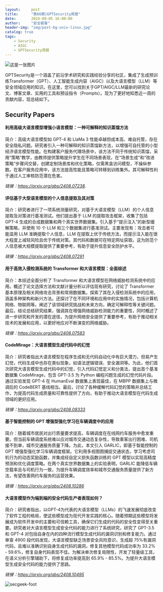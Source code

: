 ```yaml
---
layout:     post
title:      "第66期|GPTSecurity周报"
date:       2024-09-05 16:00:00
author:     "安全极客"
header-img: "img/post-bg-unix-linux.jpg"
catalog: true
tags:
    - Security
    - AIGC
    - GPTSecurity周报
---
```



![这是一张图片](https://www.gptsecurity.info/img/in-post/0807/01.jpg)

GPTSecurity是一个涵盖了前沿学术研究和实践经验分享的社区，集成了生成预训练Transformer（GPT）、人工智能生成内容（AIGC）以及大语言模型（LLM）等安全领域应用的知识。在这里，您可以找到关于GPT/AIGC/LLM最新的研究论文、博客文章、实用的工具和预设指令（Prompts）。现为了更好地知悉近一周的贡献内容，现总结如下。

## Security Papers

#### 利用高级大语言模型增强小语言模型：一种可解释的知识蒸馏方法

简介：高级大语言模型如 GPT-4 和 LlaMa 3 性能卓越但成本高、难自托管，存在安全隐私问题。研究者引入一种可解释的知识蒸馏新方法，以增强可自托管的小型经济语言模型性能。在构建客户服务代理场景中，该方法不同于传统知识蒸馏，采用“策略”教学，由教师提供策略提升学生在不同场景表现，在“场景生成”和“改进策略”步骤间交替，创建定制场景库和优化策略，仅需黑盒访问模型，不操纵参数。在客户服务应用中，该方法提高性能且策略可转移到训练集外。其可解释性利于通过人工审核防范潜在危害。

*链接：https://arxiv.org/abs/2408.07238*. 

#### 评估基于大型语言模型的个人信息提取及其对策

简介：研究者进行了一项系统测量研究，对基于大语言模型（LLM）的个人信息提取及对策进行基准测试。他们提出基于 LLM 的提取攻击框架，收集了包括 GPT-4 生成的合成数据集和两个真实世界数据集。引入基于“提示注入”的新型缓解策略，并使用 10 个 LLM 和三个数据集进行基准测试。主要发现有：攻击者可能滥用 LLM 准确提取个人信息，LLM 在提取上优于传统方法，而提示注入能在很大程度上减轻风险且优于传统对策。其代码和数据可在特定网址获取。这为防范个人信息被大规模提取提供了重要参考，有助于提升信息安全防护水平。

*链接：https://arxiv.org/abs/2408.07291*

#### 用于高效入侵检测系统的 Transformer 和大语言模型：全面综述

简介：本综述全面分析了 Transformer 和大语言模型在网络威胁检测系统中的应用。概述了论文选择方法和文献计量分析以评估现有研究，讨论了 Transformer 基本原理及相关网络攻击背景和常用数据集。探索了其在入侵检测系统中的应用，涵盖多种架构和新兴方法。还探讨了在不同环境和应用中的实施情况，包括计算机网络、物联网等。阐述了该领域研究挑战和未来方向，确定可解释性等关键问题。最后，结论总结研究结果，强调其在增强网络威胁检测能力的重要性，同时概述了进一步研究和开发的潜在途径，为提升网络安全提供了重要参考，有助于推动相关技术的发展和应用，以更好地应对不断演变的网络威胁。

*链接：https://arxiv.org/abs/2408.07583*

#### CodeMirage：大语言模型生成代码中的幻觉

简介：研究者指出大语言模型在程序生成和无代码自动化中有巨大潜力，但易产生幻觉，代码生成中也存在类似现象，如语法逻辑错误、安全漏洞等。为此，他们首次研究大语言模型生成代码中的幻觉，引入代码幻觉定义和分类法，提出首个基准数据集 CodeMirage，包含 GPT-3.5 为 Python 编程问题生成的幻觉代码片段。通过实验发现 GPT-4 在 HumanEval 数据集上表现最佳，在 MBPP 数据集上与微调后的 CodeBERT 基线相当。最后，讨论了各种缓解代码幻觉的策略并总结工作，为提高代码生成质量和可靠性提供了方向，有助于推动大语言模型在代码生成领域的更好应用。

*链接：https://arxiv.org/abs/2408.08333*

#### 基于智能控制的 GPT 增强型强化学习在车辆调度中的应用

简介：随着城市居民对出行质量要求提高，车辆调度在在线网约车服务中愈发重要。但当前车辆调度系统难以应对城市交通动态复杂性，导致乘客出行困难、司机接不到单，城市交通服务质量下降。为此，本文引入 GARLIC，即基于智能控制的 GPT 增强型强化学习车辆调度框架。它利用多视图图捕捉交通状态，学习考虑司机行为的动态奖励函数，并集成经自定义损失函数训练的 GPT 模型以实现高精度预测和优化调度策略。在两个真实世界数据集上的实验表明，GARLIC 能降低车辆空载率且与司机行为一致，为提升车辆调度效率和城市交通服务质量提供了新方法，有望改善网约车服务的运营效果。

*链接：https://arxiv.org/abs/2408.10286*

#### 大语言模型作为端到端的安全代码生产者表现如何？

简介：研究者指出，以GPT-4为代表的大语言模型（LLMs）的飞速发展彻底改变了软件工程的格局，使这些模型成为现代开发实践的核心。随着预期这些模型将发展成为软件开发中的主要和可信赖工具，确保它们生成的代码的安全性变得至关重要。研究者对大语言模型生成安全代码的能力进行了系统研究，研究了 GPT-3.5 和 GPT-4 对包括自身在内的四种流行模型生成代码的漏洞识别和修复能力。通过审查 4900 段代码发现，大语言模型缺乏场景安全风险意识，生成超 75%有漏洞代码，且难以准确识别自身生成代码的漏洞，修复其他模型代码成功率为 33.2% - 59.6%，修复自身代码表现不佳。为解决单次修复局限性，开发了轻量级工具，在语义分析引擎辅助下，将修复成功率提高到 65.9% - 85.5%。为提升大语言模型生成安全代码的能力提供了思路。

*链接：https://arxiv.org/abs/2408.10495*


![secgeek-foot](https://www.gptsecurity.info/img/secgeek-foot.png)
